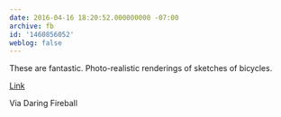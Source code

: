 ```yaml
---
date: 2016-04-16 18:20:52.000000000 -07:00
archive: fb
id: '1460856052'
weblog: false
---
```


These are fantastic. Photo-realistic renderings of sketches of bicycles. 

[Link](http://www.gianlucagimini.it/prototypes/velocipedia.html)

Via Daring Fireball
